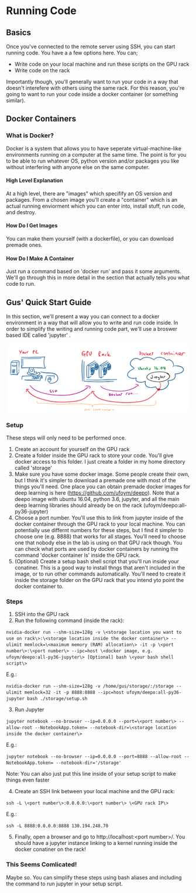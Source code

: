 # Running Code
## Basics

Once you've connected to the remote server using SSH, you can start running code. You have a a few options here. You can;
- Write code on your local machine and run these scripts on the GPU rack
- Write code on the rack

Importantly though, you'll generally want to run your code in a way that doesn't interefere with others using the same rack. For this reason, you're going to want to run your code inside a docker container (or something similar).

## Docker Containers
### What is Docker?
Docker is a system that allows you to have seperate virtual-machine-like environments running on a computer at the same time. The point is for you to be able to run whatever OS, python version and/or packages you like without interfering with anyone else on the same computer. 

#### High Level Explanation
At a high level, there are "images" which specifify an OS version and packages. From a chosen image you'll create a "container" which is an actual running enviorment which you can enter into, install stuff, run code, and destroy.

#### How Do I Get Images
You can make them yourself (with a dockerfile), or you can download premade ones.

#### How Do I Make A Container
Just run a command based on 'docker run' and pass it some arguments. We'll go through this in more detail in the section that actually tells you what code to run.

## Gus' Quick Start Guide
In this section, we'll present a way you can connect to a docker environment in a way that will allow you to write and run code inside. In order to simplify the writing and running code part, we'll use a broswer based IDE called 'jupyter' <TODO LINK TO JUPYTERGUIDE>.

![alt text](running_code_1.png)

### Setup
These steps will only need to be performed once. 
1) Create an account for yourself on the GPU rack
2) Create a folder inside the GPU rack to store your code. You'll give docker access to this folder. I just create a folder in my home directory called 'storage'
3) Make sure you have some docker image. Some people create their own, but I think it's simpler to download a premade one with most of the things you'll need. One place you can obtain premade docker images for deep learning is here (https://github.com/ufoym/deepo). Note that a deepo image with ubuntu 16.04, python 3.6, jupyter, and all the main deep learning libraries should already be on the rack (ufoym/deepo:all-py36-jupyter)
4) Choose a port number. You'll use this to link from jupyter inside of the docker container through the GPU rack to your local machine. You can potentially use differnt numbers for these steps, but I find it simpler to choose one (e.g. 8888) that works for all stages. You'll need to choose one that nobody else in the lab is using on that GPU rack though. You can check what ports are used by docker containers by running the command 'docker container ls' inside the GPU rack.
5) (Optional) Create a setup bash shell script that you'll run inside your conatiner. This is a good way to install thngs that aren't included in the image, or to run other commands automatically. You'll need to create it inside the storage folder on the GPU rack that you intend yto point the docker container to. 
### Steps
1) SSH into the GPU rack
2) Run the following command (inside the rack):

`nvidia-docker run --shm-size=128g -v \<storage location you want to use on rack\>:\<storage location inside the docker container\> --ulimit memlock=\<maximum memory (RAM) allocation\> -it -p \<port number\>:\<port number\> --ipc=host \<docker image, e.g. ufoym/deepo:all-py36-jupyter\> [Optional] bash \<your bash shell script\>`

E.g.:

`nvidia-docker run --shm-size=128g -v /home/gus/storage/:/storage --ulimit memlock=32 -it -p 8888:8888 --ipc=host ufoym/deepo:all-py36-jupyter bash ./storage/setup.sh`

3) Run Jupyter

`jupyter notebook --no-browser --ip=0.0.0.0 --port=\<port number\> --allow-root --NotebookApp.token= --notebook-dir=\<storage location inside the docker container\>`

E.g.:

`jupyter notebook --no-browser --ip=0.0.0.0 --port=8888 --allow-root --NotebookApp.token= --notebook-dir='/storage'`

Note: You can also just put this line inside of your setup script to make things even faster

4) Create an SSH link between your local machine and the GPU rack:

`ssh -L \<port number\>:0.0.0.0:\<port number\> \<GPU rack IP\>`

E.g.:

`ssh -L 8888:0.0.0.0:8888 130.194.248.70`

5) Finally, open a browser and go to http://localhost:\<port number\>/. You should have a jupyter instance linking to a kernel running inside the docker conatiner on the rack! 

### This Seems Comlicated!
Maybe so. You can simplify these steps using bash aliases and including the command to run jupyter in your setup script.

